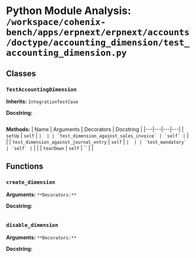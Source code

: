 # Python Module Analysis: `/workspace/cohenix-bench/apps/erpnext/erpnext/accounts/doctype/accounting_dimension/test_accounting_dimension.py`

## Classes

### `TestAccountingDimension`
**Inherits:** `IntegrationTestCase`


**Docstring:**
```

```

**Methods:**
| Name | Arguments | Decorators | Docstring |
|---|---|---|---|
| `setUp` | `self` | `` |  |
| `test_dimension_against_sales_invoice` | `self` | `` |  |
| `test_dimension_against_journal_entry` | `self` | `` |  |
| `test_mandatory` | `self` | `` |  |
| `tearDown` | `self` | `` |  |





## Functions

### `create_dimension`
**Arguments:** ``
**Decorators:** ``

**Docstring:**
```

```
### `disable_dimension`
**Arguments:** ``
**Decorators:** ``

**Docstring:**
```

```

